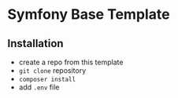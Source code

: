 # Symfony Base Template

## Installation
- create a repo from this template
- `git clone` repository
- `composer install`
- add `.env` file

